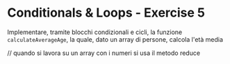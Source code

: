 # Conditionals & Loops - Exercise 5

Implementare, tramite blocchi condizionali e cicli, la funzione `calculateAverageAge`, la quale, dato un array di persone, calcola l'età media

// quando si lavora su un array con i numeri si usa il metodo reduce
